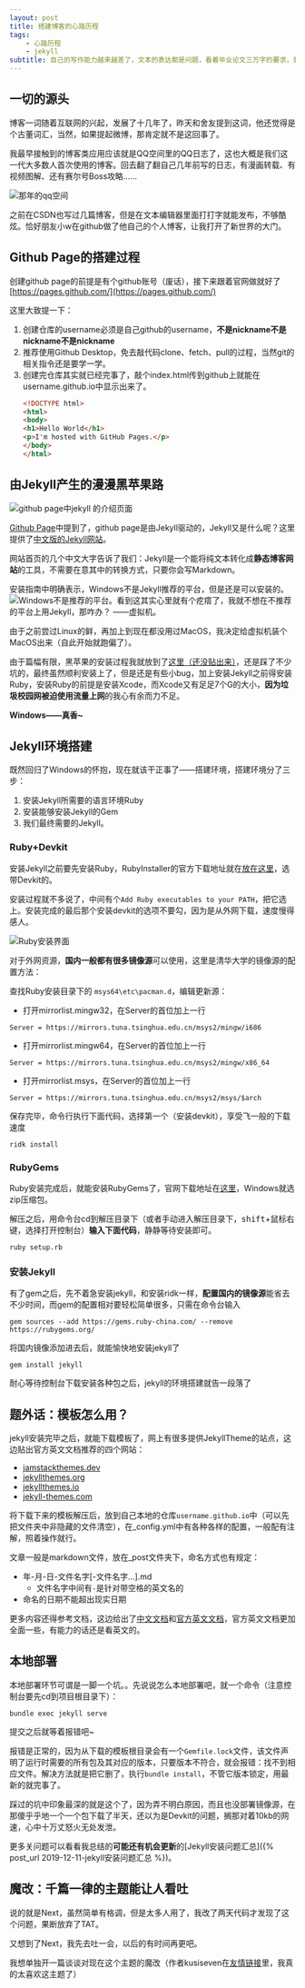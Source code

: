 ```yaml
---
layout: post
title: 搭建博客的心路历程
tags:
    - 心路历程
    - jekyll
subtitle: 自己的写作能力越来越差了，文本的表达都是问题，看着毕业论文三万字的要求，我不禁陷入了沉思。
---
```

<!--more-->
## 一切的源头

博客一词随着互联网的兴起，发展了十几年了，昨天和舍友提到这词，他还觉得是个古董词汇，当然，如果提起微博，那肯定就不是这回事了。

我最早接触到的博客类应用应该就是QQ空间里的QQ日志了，这也大概是我们这一代大多数人首次使用的博客。回去翻了翻自己几年前写的日志，有漫画转载、有视频图解、还有赛尔号Boss攻略……

![那年的qq空间](/assets/images/blogImages/QQ图片20191211212901.png)

之前在CSDN也写过几篇博客，但是在文本编辑器里面打打字就能发布，不够酷炫。恰好朋友小w在github做了他自己的个人博客，让我打开了新世界的大门。

## Github Page的搭建过程

创建github page的前提是有个github账号（废话），接下来跟着官网做就好了[https://pages.github.com/](https://pages.github.com/)

这里大致提一下：

1. 创建仓库的username必须是自己github的username，**不是nickname不是nickname不是nickname**
2. 推荐使用Github Desktop，免去敲代码clone、fetch、pull的过程，当然git的相关指令还是要学一学。
3. 创建完仓库其实就已经完事了，敲个index.html传到github上就能在username.github.io中显示出来了。
    ```html
    <!DOCTYPE html>
    <html>
    <body>
    <h1>Hello World</h1>
    <p>I'm hosted with GitHub Pages.</p>
    </body>
    </html>
    ```

## 由Jekyll产生的漫漫黑苹果路

![github page中jekyll 的介绍页面](/assets/images/blogImages/批注&#32;2019-12-11&#32;224356.png)

[Github Page](https://pages.github.com/)中提到了，github page是由Jekyll驱动的，Jekyll又是什么呢？这里提供了[中文版的Jekyll网站](https://jekyllcn.com)。

网站首页的几个中文大字告诉了我们：Jekyll是一个能将纯文本转化成**静态博客网站**的工具，不需要在意其中的转换方式，只要你会写Markdown。

安装指南中明确表示，Windows不是Jekyll推荐的平台，但是还是可以安装的。![Windows不是推荐的平台](/assets/images/blogImages/批注-2019-12-16-192843.png)。看到这其实心里就有个疙瘩了，我就不想在不推荐的平台上用Jekyll，那咋办？ ——虚拟机。

由于之前尝过Linux的鲜，再加上到现在都没用过MacOS，我决定给虚拟机装个MacOS出来（自此开始就跑偏了）。

由于篇幅有限，黑苹果的安装过程我就放到了[这里（还没贴出来）](#)，还是踩了不少坑的，最终虽然顺利安装上了，但是还是有些小bug，加上安装Jekyll之前得安装Ruby，安装Ruby的前提是安装Xcode，而Xcode又有足足7个G的大小，**因为垃圾校园网被迫使用流量上网**的我心有余而力不足。

**Windows——真香~**

## Jekyll环境搭建

既然回归了Windows的怀抱，现在就该干正事了——搭建环境，搭建环境分了三步：
1. 安装Jekyll所需要的语言环境Ruby
2. 安装能够安装Jekyll的Gem
3. 我们最终需要的Jekyll。

### Ruby+Devkit

安装Jekyll之前要先安装Ruby，RubyInstaller的官方下载地址就在[放在这里](https://rubyinstaller.org/downloads/)，选带Devkit的。

安装过程就不多说了，中间有个`Add Ruby executables to your PATH`，把它选上。安装完成的最后那个安装devkit的选项不要勾，因为是从外网下载，速度慢得感人。

![Ruby安装界面](/assets/images/blogImages/2019-12-13-001534.png)

对于外网资源，**国内一般都有很多镜像源**可以使用，这里是清华大学的镜像源的配置方法：

查找Ruby安装目录下的 `msys64\etc\pacman.d`，编辑更新源：

- 打开mirrorlist.mingw32，在Server的首位加上一行

```mingw32
Server = https://mirrors.tuna.tsinghua.edu.cn/msys2/mingw/i686 
```

- 打开mirrorlist.mingw64，在Server的首位加上一行

```mingw64
Server = https://mirrors.tuna.tsinghua.edu.cn/msys2/mingw/x86_64 
```

- 打开mirrorlist.msys，在Server的首位加上一行

```msys
Server = https://mirrors.tuna.tsinghua.edu.cn/msys2/msys/$arch
```

保存完毕，命令行执行下面代码，选择第一个（安装devkit），享受飞一般的下载速度

```win32
ridk install
```

### RubyGems

Ruby安装完成后，就能安装RubyGems了，官网下载地址在[这里](https://rubygems.org/pages/download)，Windows就选zip压缩包。

解压之后，用命令台cd到解压目录下（或者手动进入解压目录下，<kbd>shift</kbd>+鼠标右键，选择打开控制台）**输入下面代码**，静静等待安装即可。

```win32
ruby setup.rb
```

### 安装Jekyll

有了gem之后，先不着急安装jekyll，和安装ridk一样，**配置国内的镜像源**能省去不少时间，而gem的配置相对要轻松简单很多，只需在命令台输入

```win32
gem sources --add https://gems.ruby-china.com/ --remove https://rubygems.org/
```

将国内镜像添加进去后，就能愉快地安装jekyll了

```win32
gem install jekyll
```

耐心等待控制台下载安装各种包之后，jekyll的环境搭建就告一段落了

## 题外话：模板怎么用？

jekyll安装完毕之后，就能下载模板了，网上有很多提供JekyllTheme的站点，这边贴出官方英文文档推荐的四个网站：

- [jamstackthemes.dev](https://jamstackthemes.dev/ssg/jekyll/)
- [jekyllthemes.org](http://jekyllthemes.org/)
- [jekyllthemes.io](https://jekyllthemes.io/)
- [jekyll-themes.com](https://jekyll-themes.com/)

将下载下来的模板解压后，放到自己本地的仓库`username.github.io`中（可以先把文件夹中非隐藏的文件清空），在_config.yml中有各种各样的配置，一般配有注解，照着操作就行。

文章一般是markdown文件，放在_post文件夹下，命名方式也有规定：

- 年-月-日-文件名字[-文件名字...].md
  - 文件名字中间有`-`是针对带空格的英文名的
- 命名的日期不能超出现实日期

更多内容还得参考文档，这边给出了[中文文档](http://jekyllcn.com/docs/home/)和[官方英文文档](https://jekyllrb.com/docs)，官方英文文档更加全面一些，有能力的话还是看英文的。

## 本地部署

本地部署环节可谓是一脚一个坑。。先说说怎么本地部署吧，就一个命令（注意控制台要先cd到项目根目录下）：

```win32
bundle exec jekyll serve
```

提交之后就等着报错吧~

报错是正常的，因为从下载的模板根目录会有一个`Gemfile.lock`文件，该文件声明了运行时需要的所有包及其对应的版本，只要版本不符合，就会报错：找不到相应文件。解决方法就是把它删了，执行`bundle install`，不管它版本锁定，用最新的就完事了。

踩过的坑中印象最深的就是这个了，因为弄不明白原因，而且也没部署镜像源，在那傻乎乎地一个一个包下载了半天，还以为是Devkit的问题，搁那对着10kb的网速，心中十万丈怒火无处发泄。

更多关问题可以看看我总结的**可能还有机会更新**的[Jekyll安装问题汇总]({% post_url 2019-12-11-jekyll安装问题汇总 %})。

## 魔改：千篇一律的主题能让人看吐

说的就是Next，虽然简单有格调，但是太多人用了，我改了两天代码才发现了这个问题，果断放弃了TAT。

又想到了Next，我先去吐一会，以后的有时间再更吧。

我想单独开一篇谈谈对现在这个主题的魔改（作者kusiseven在[友情链接](/friendLink.html)里，我真的太喜欢这主题了）

